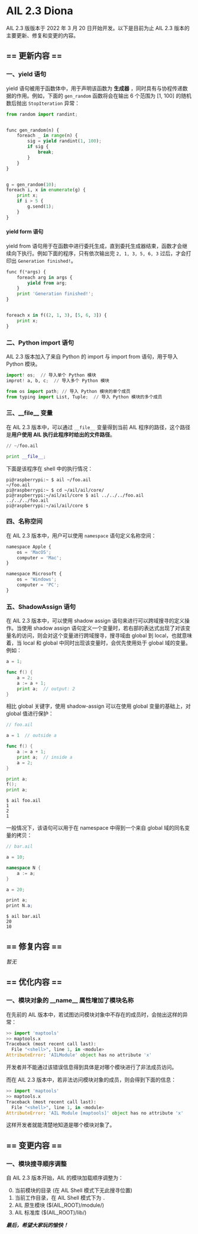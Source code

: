 # AIL 2.3 Diona

AIL 2.3 版版本于 2022 年 3 月 20 日开始开发。以下是目前为止 AIL 2.3 版本的主要更新、修复和变更的内容。

## == 更新内容 ==

### 一、yield 语句

yield 语句被用于函数体中，用于声明该函数为 **生成器** ，同时具有与协程传递数据的作用。例如，下面的 `gen_random` 函数将会在输出 6 个范围为 [1, 100] 的随机数后抛出 `StopIteration` 异常：

```python
from random import randint;


func gen_random(n) {
    foreach _ in range(n) {
        sig = yield randint(1, 100);
        if sig {
            break;
        }
    }
}


g = gen_random(10);
foreach i, x in enumerate(g) {
    print x;
    if i > 5 {
        g.send(1);
    }
}
```

#### yield form 语句

yield from 语句用于在函数中进行委托生成，直到委托生成器结束，函数才会继续向下执行。例如下面的程序，只有依次输出完 `2, 1, 3, 5, 6, 3` 过后，才会打印出 `Generation finished!`。

```python
func f(*args) {
    foreach arg in args {
        yield from arg;
    }
    print 'Generation finished!';
}


foreach x in f((2, 1, 3), [5, 6, 3]) {
    print x;
}
```


### 二、Python import 语句

AIL 2.3 版本加入了来自 Python 的 import 与 import from 语句，用于导入 Python 模块。

```python
import! os;  // 导入单个 Python 模块
improt! a, b, c;  // 导入多个 Python 模块

from os import path; // 导入 Python 模块的单个成员
from typing import List, Tuple;  // 导入 Python 模块的多个成员
```


### 三、\_\_file\_\_ 变量

在 AIL 2.3 版本中，可以通过 `__file__` 变量得到当前 AIL 程序的路径，这个路径是**用户使用 AIL 执行此程序时给出的文件路径**。

```python
// ~/foo.ail

print __file__; 
```
下面是该程序在 shell 中的执行情况：
```shell
pi@raspberrypi:~ $ ail ~/foo.ail
~/foo.ail
pi@raspberrypi:~ $ cd ~/ail/ail/core/
pi@raspberrypi:~/ail/ail/core $ ail ../../../foo.ail 
../../../foo.ail
pi@raspberrypi:~/ail/ail/core $
```


### 四、名称空间

在 AIL 2.3 版本中，用户可以使用 `namespace` 语句定义名称空间：
```python
namespace Apple {
    os = 'MacOS';
    computer = 'Mac';
}

namespace Microsoft {
    os = 'Windows';
    computer = 'PC';
}
```


### 五、ShadowAssign 语句

在 AIL 2.3 版本中，可以使用 shadow assign 语句来进行可以跨域搜寻的定义操作。当使用 shadow assign 语句定义一个变量时，若右部的表达式出现了对该变量名的访问，则会对这个变量进行跨域搜寻，搜寻域由 global 到 local，也就意味着，当 local 和 global 中同时出现该变量时，会优先使用处于 global 域的变量。例如：

```go
a = 1;

func f() {
    a = 2;
    a := a + 1;
    print a;  // output: 2
}
```

相比 global 关键字，使用 shadow-assign 可以在使用 global 变量的基础上，对 global 值进行保护：

```go
// foo.ail

a = 1  // outside a

func f() {
    a := a + 1;
    print a;  // inside a
    a = 2;
}

print a;
f();
print a;
```

```shell
$ ail foo.ail
1
2
1
```

一般情况下，该语句可以用于在 namespace 中得到一个来自 global 域的同名变量的拷贝：

```C#
// bar.ail

a = 10;

namespace N {
    a := a;
}

a = 20;

print a;
print N.a;
```

```shell
$ ail bar.ail
20
10
```

## == 修复内容 ==

*暂无*


## == 优化内容 ==

### 一、模块对象的 \_\_name\_\_ 属性增加了模块名称

在先前的 AIL 版本中，若试图访问模块对象中不存在的成员时，会抛出这样的异常：

```python
>> import 'maptools'
>> maptools.x
Traceback (most recent call last):
  File "<shell>", line 1, in <module>
AttributeError: 'AILModule' object has no attribute 'x'
```

开发者并不能通过该错误信息得到具体是对哪个模块进行了非法成员访问。

而在 AIL 2.3 版本中，若非法访问模块对象的成员，则会得到下面的信息：

```python
>> import 'maptools'
>> maptools.x
Traceback (most recent call last):
  File "<shell>", line 1, in <module>
AttributeError: 'AIL Module [maptools]' object has no attribute 'x'
```

这样开发者就能清楚地知道是哪个模块对象了。


## == 变更内容 ==

### 一、模块搜寻顺序调整
自 AIL 2.3 版本开始，AIL 的模块加载顺序调整为：

0. 当前模块的目录 (在 AIL Shell 模式下无此搜寻位置)
1. 当前工作目录，在 AIL Shell 模式下为 `.`
2. AIL 原生模块 ($(AIL_ROOT)/module/)
3. AIL 标准库 ($(AIL_ROOT)/lib/)


***最后，希望大家玩的愉快！***


